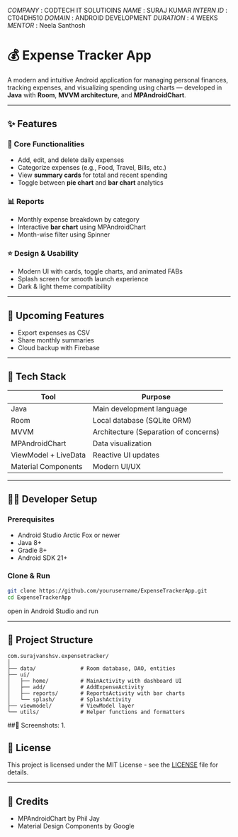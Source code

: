 
*COMPANY* : CODTECH IT SOLUTIOINS
*NAME* : SURAJ KUMAR 
*INTERN ID* : CT04DH510
*DOMAIN* : ANDROID DEVELOPMENT 
*DURATION* : 4 WEEKS 
*MENTOR* : Neela Santhosh

# 💰 Expense Tracker App

A modern and intuitive Android application for managing personal finances, tracking expenses, and visualizing spending using 
charts — developed in **Java** with **Room**, **MVVM architecture**, and **MPAndroidChart**.

---

## ✨ Features

### 🔸 Core Functionalities
- Add, edit, and delete daily expenses
- Categorize expenses (e.g., Food, Travel, Bills, etc.)
- View **summary cards** for total and recent spending
- Toggle between **pie chart** and **bar chart** analytics

### 📊 Reports
- Monthly expense breakdown by category
- Interactive **bar chart** using MPAndroidChart
- Month-wise filter using Spinner

### ⭐ Design & Usability
- Modern UI with cards, toggle charts, and animated FABs
- Splash screen for smooth launch experience
- Dark & light theme compatibility

---

## 🚀 Upcoming Features
- Export expenses as CSV
- Share monthly summaries
- Cloud backup with Firebase

---

## 🧱 Tech Stack

| Tool | Purpose |
|------|---------|
| Java | Main development language |
| Room | Local database (SQLite ORM) |
| MVVM | Architecture (Separation of concerns) |
| MPAndroidChart | Data visualization |
| ViewModel + LiveData | Reactive UI updates |
| Material Components | Modern UI/UX |

---

## 🧑‍💻 Developer Setup

### Prerequisites
- Android Studio Arctic Fox or newer
- Java 8+
- Gradle 8+
- Android SDK 21+

### Clone & Run

```bash
git clone https://github.com/yourusername/ExpenseTrackerApp.git
cd ExpenseTrackerApp
````

open in Android Studio and run

---

## 📁 Project Structure

```
com.surajvanshsv.expensetracker/
│
├── data/              # Room database, DAO, entities
├── ui/
│   ├── home/          # MainActivity with dashboard UI
│   ├── add/           # AddExpenseActivity
│   ├── reports/       # ReportsActivity with bar charts
│   └── splash/        # SplashActivity
├── viewmodel/         # ViewModel layer
└── utils/             # Helper functions and formatters
```

##📸 Screenshots:
1.

## 📄 License

This project is licensed under the MIT License - see the [LICENSE](LICENSE) file for details.

---

## 🙌 Credits

* MPAndroidChart by Phil Jay
* Material Design Components by Google



